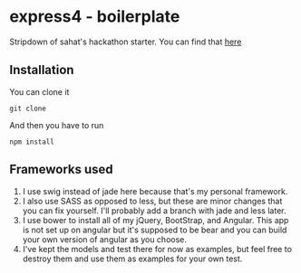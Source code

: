 # express4 - boilerplate
Stripdown of sahat's hackathon starter. You can find that [here](https://github.com/sahat/hackathon-starter)

## Installation

You can clone it
```
git clone
```

And then  you have to run
```
npm install
```

## Frameworks used

1. I use swig instead of jade here because that's my personal framework.
2. I also use SASS as opposed to less, but these are minor changes that you can fix yourself. I'll probably add a branch with jade and less later.
3. I use bower to install all of my jQuery, BootStrap, and Angular. This app is not set up on angular but it's supposed to be bear and you can build your own version of angular as you choose.
4. I've kept the models and test there for now as examples, but feel free to destroy them and use them as examples for your own test.

